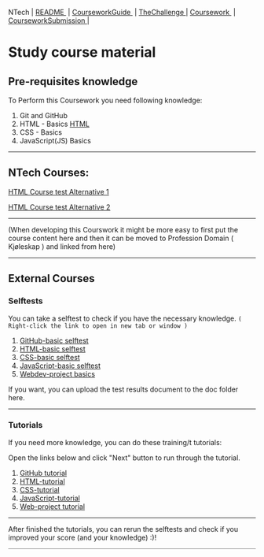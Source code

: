  NTech | [README ](README.md) | [CourseworkGuide ](CourseworkGuide.md) | [TheChallenge ](TheChallenge.md) | [Coursework ](Coursework.md) | [CourseworkSubmission ](CourseworkSubmission.md) |
 
# Study course material

## Pre-requisites knowledge

To Perform this Coursework you need following knowledge:

1. Git and GitHub
1. HTML - Basics [HTML](https://github.com/NtechSchool/sp--webapp-study-content/tree/main/web-tech/Web1/html-01/lesson.md)
1. CSS - Basics
1. JavaScript(JS) Basics

---

## NTech Courses: 

[HTML Course test Alternative 1](https://github.com/NtechSchool/sp--webapp-study-content/blob/main/old-Ntech-study/Webtechnology/FrontEnd/01-Web/HTML/html-00/session.md)

[ HTML Course test Alternative 2 ](https://github.com/NtechSchool/sp--webapp-study-content/blob/main/old-Ntech-study/Webtechnology/FrontEnd/01-Web/HTML/html-01/session.md)

---

(When developing this Courswork it might be more easy to first put the course content here and then it can be moved to Profession Domain ( Kjøleskap ) and linked from here)

---

## External Courses

### Selftests

You can take a selftest to check if you have the necessary knowledge. <code>( Right-click the link to open in new tab or window )</code>

1. [GitHub-basic selftest](https://www.w3schools.com/git/git_quiz.asp?remote=github)
2. [HTML-basic selftest](https://www.w3schools.com/html/html_quiz.asp)
3. [CSS-basic selftest](https://www.w3schools.com/css/css_quiz.asp)
4. [JavaScript-basic selftest](https://www.w3schools.com/js/js_quiz.asp)
5. [Webdev-project basics](https://......)

If you want, you can upload the test results document to the doc folder here.

---

### Tutorials

If you need more knowledge, you can do these training/t tutorials:

Open the links below and click "Next" button to run through the tutorial.

1. [GitHub tutorial](https://www.w3schools.com/git/git_intro.asp?remote=github)
1. [HTML-tutorial](https://www.w3schools.com/html/default.asp) 
1. [CSS-tutorial](https://www.w3schools.com/css/default.asp)
1. [JavaScript-tutorial](https://www.w3schools.com/js/default.asp)
1. [Web-project tutorial](https://...)

---

After finished the tutorials, you can rerun the selftests and check if you improved your score (and your knowledge) :)!

<hr style="background: gray" /> 
